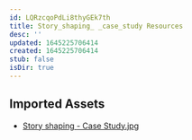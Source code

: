 ```yaml
---
id: LQRzcqoPdLi8thyGEk7th
title: Story_shaping_ _case_study Resources
desc: ''
updated: 1645225706414
created: 1645225706414
stub: false
isDir: true
---
```

## Imported Assets
- [Story shaping - Case Study.jpg](/assets/story-shaping---case-study.jpg)
